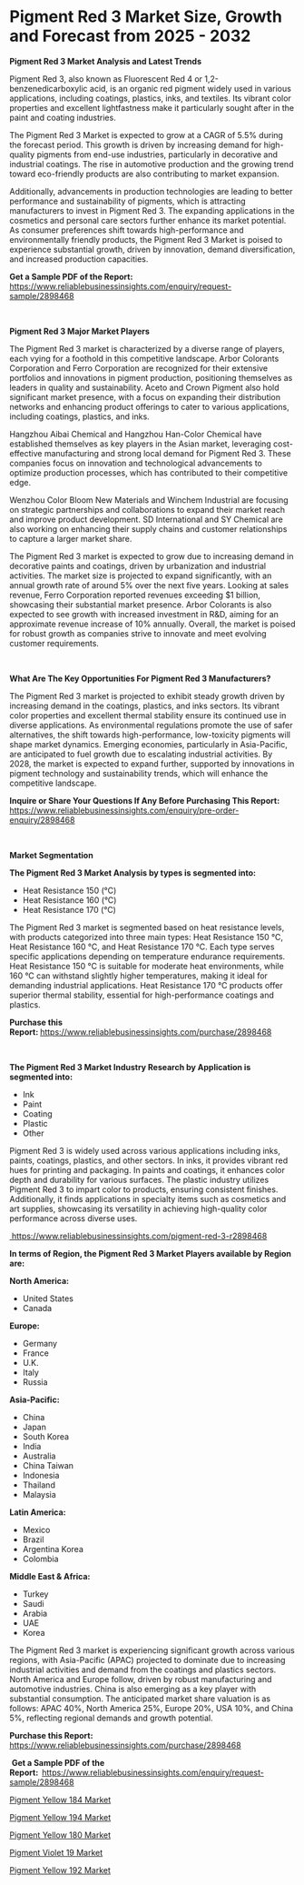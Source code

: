 <p><h1>Pigment Red 3 Market Size, Growth and Forecast from 2025 - 2032</h1></p><p><strong>Pigment Red 3 Market Analysis and Latest Trends</strong></p>
<p><p>Pigment Red 3, also known as Fluorescent Red 4 or 1,2-benzenedicarboxylic acid, is an organic red pigment widely used in various applications, including coatings, plastics, inks, and textiles. Its vibrant color properties and excellent lightfastness make it particularly sought after in the paint and coating industries. </p><p>The Pigment Red 3 Market is expected to grow at a CAGR of 5.5% during the forecast period. This growth is driven by increasing demand for high-quality pigments from end-use industries, particularly in decorative and industrial coatings. The rise in automotive production and the growing trend toward eco-friendly products are also contributing to market expansion. </p><p>Additionally, advancements in production technologies are leading to better performance and sustainability of pigments, which is attracting manufacturers to invest in Pigment Red 3. The expanding applications in the cosmetics and personal care sectors further enhance its market potential. As consumer preferences shift towards high-performance and environmentally friendly products, the Pigment Red 3 Market is poised to experience substantial growth, driven by innovation, demand diversification, and increased production capacities.</p></p>
<p><strong>Get a Sample PDF of the Report:&nbsp;</strong> <a href="https://www.reliablebusinessinsights.com/enquiry/request-sample/2898468?utm_campaign=84&utm_medium=2&utm_source=Github&utm_content=ia&utm_term=15032025&utm_id=pigment-red-3">https://www.reliablebusinessinsights.com/enquiry/request-sample/2898468</a></p>
<p>&nbsp;</p>
<p><strong>Pigment Red 3 Major Market Players</strong></p>
<p><p>The Pigment Red 3 market is characterized by a diverse range of players, each vying for a foothold in this competitive landscape. Arbor Colorants Corporation and Ferro Corporation are recognized for their extensive portfolios and innovations in pigment production, positioning themselves as leaders in quality and sustainability. Aceto and Crown Pigment also hold significant market presence, with a focus on expanding their distribution networks and enhancing product offerings to cater to various applications, including coatings, plastics, and inks.</p><p>Hangzhou Aibai Chemical and Hangzhou Han-Color Chemical have established themselves as key players in the Asian market, leveraging cost-effective manufacturing and strong local demand for Pigment Red 3. These companies focus on innovation and technological advancements to optimize production processes, which has contributed to their competitive edge.</p><p>Wenzhou Color Bloom New Materials and Winchem Industrial are focusing on strategic partnerships and collaborations to expand their market reach and improve product development. SD International and SY Chemical are also working on enhancing their supply chains and customer relationships to capture a larger market share.</p><p>The Pigment Red 3 market is expected to grow due to increasing demand in decorative paints and coatings, driven by urbanization and industrial activities. The market size is projected to expand significantly, with an annual growth rate of around 5% over the next five years. Looking at sales revenue, Ferro Corporation reported revenues exceeding $1 billion, showcasing their substantial market presence. Arbor Colorants is also expected to see growth with increased investment in R&D, aiming for an approximate revenue increase of 10% annually. Overall, the market is poised for robust growth as companies strive to innovate and meet evolving customer requirements.</p></p>
<p>&nbsp;</p>
<p><strong>What Are The Key Opportunities For Pigment Red 3 Manufacturers?</strong></p>
<p><p>The Pigment Red 3 market is projected to exhibit steady growth driven by increasing demand in the coatings, plastics, and inks sectors. Its vibrant color properties and excellent thermal stability ensure its continued use in diverse applications. As environmental regulations promote the use of safer alternatives, the shift towards high-performance, low-toxicity pigments will shape market dynamics. Emerging economies, particularly in Asia-Pacific, are anticipated to fuel growth due to escalating industrial activities. By 2028, the market is expected to expand further, supported by innovations in pigment technology and sustainability trends, which will enhance the competitive landscape.</p></p>
<p><strong>Inquire or Share Your Questions If Any Before Purchasing This Report:</strong> <a href="https://www.reliablebusinessinsights.com/enquiry/pre-order-enquiry/2898468?utm_campaign=84&utm_medium=2&utm_source=Github&utm_content=ia&utm_term=15032025&utm_id=pigment-red-3">https://www.reliablebusinessinsights.com/enquiry/pre-order-enquiry/2898468</a></p>
<p>&nbsp;</p>
<p><strong>Market Segmentation</strong></p>
<p><strong>The Pigment Red 3 Market Analysis by types is segmented into:</strong></p>
<p><ul><li>Heat Resistance 150 (°C)</li><li>Heat Resistance 160 (°C)</li><li>Heat Resistance 170 (°C)</li></ul></p>
<p><p>The Pigment Red 3 market is segmented based on heat resistance levels, with products categorized into three main types: Heat Resistance 150 °C, Heat Resistance 160 °C, and Heat Resistance 170 °C. Each type serves specific applications depending on temperature endurance requirements. Heat Resistance 150 °C is suitable for moderate heat environments, while 160 °C can withstand slightly higher temperatures, making it ideal for demanding industrial applications. Heat Resistance 170 °C products offer superior thermal stability, essential for high-performance coatings and plastics.</p></p>
<p><strong>Purchase this Report:&nbsp;</strong><a href="https://www.reliablebusinessinsights.com/purchase/2898468?utm_campaign=84&utm_medium=2&utm_source=Github&utm_content=ia&utm_term=15032025&utm_id=pigment-red-3">https://www.reliablebusinessinsights.com/purchase/2898468</a></p>
<p>&nbsp;</p>
<p><strong>The Pigment Red 3 Market Industry Research by Application is segmented into:</strong></p>
<p><ul><li>Ink</li><li>Paint</li><li>Coating</li><li>Plastic</li><li>Other</li></ul></p>
<p><p>Pigment Red 3 is widely used across various applications including inks, paints, coatings, plastics, and other sectors. In inks, it provides vibrant red hues for printing and packaging. In paints and coatings, it enhances color depth and durability for various surfaces. The plastic industry utilizes Pigment Red 3 to impart color to products, ensuring consistent finishes. Additionally, it finds applications in specialty items such as cosmetics and art supplies, showcasing its versatility in achieving high-quality color performance across diverse uses.</p></p>
<p><a href="https://www.reliablebusinessinsights.com/pigment-red-3-r2898468?utm_campaign=84&utm_medium=2&utm_source=Github&utm_content=ia&utm_term=15032025&utm_id=pigment-red-3">&nbsp;https://www.reliablebusinessinsights.com/pigment-red-3-r2898468</a></p>
<p><strong>In terms of Region, the Pigment Red 3 Market Players available by Region are:</strong></p>
<p>
    <p> <strong> North America: </strong>
        <ul>
            <li>United States</li>
            <li>Canada</li>
        </ul>
        </p> 
    <p> <strong> Europe: </strong>
        <ul>
            <li>Germany</li>
            <li>France</li>
            <li>U.K.</li>
            <li>Italy</li>
            <li>Russia</li>
        </ul>
        </p> 
    <p> <strong> Asia-Pacific: </strong>
        <ul>
            <li>China</li>
            <li>Japan</li>
            <li>South Korea</li>
            <li>India</li>
            <li>Australia</li>
            <li>China Taiwan</li>
            <li>Indonesia</li>
            <li>Thailand</li>
            <li>Malaysia</li>
        </ul>
        </p> 
    <p> <strong> Latin America: </strong>
        <ul>
            <li>Mexico</li>
            <li>Brazil</li>
            <li>Argentina Korea</li>
            <li>Colombia</li>
        </ul>
        </p> 
    <p> <strong> Middle East & Africa: </strong>
        <ul>
            <li>Turkey</li>
            <li>Saudi</li>
            <li>Arabia</li>
            <li>UAE</li>
            <li>Korea</li>
        </ul>
    </p>
    </p>
<p><p>The Pigment Red 3 market is experiencing significant growth across various regions, with Asia-Pacific (APAC) projected to dominate due to increasing industrial activities and demand from the coatings and plastics sectors. North America and Europe follow, driven by robust manufacturing and automotive industries. China is also emerging as a key player with substantial consumption. The anticipated market share valuation is as follows: APAC 40%, North America 25%, Europe 20%, USA 10%, and China 5%, reflecting regional demands and growth potential.</p></p>
<p><strong>Purchase this Report: </strong><a href="https://www.reliablebusinessinsights.com/purchase/2898468?utm_campaign=84&utm_medium=2&utm_source=Github&utm_content=ia&utm_term=15032025&utm_id=pigment-red-3">https://www.reliablebusinessinsights.com/purchase/2898468</a></p>
<p>&nbsp;<strong>Get a Sample PDF of the Report:&nbsp;&nbsp;</strong><a href="https://www.reliablebusinessinsights.com/enquiry/request-sample/2898468?utm_campaign=84&utm_medium=2&utm_source=Github&utm_content=ia&utm_term=15032025&utm_id=pigment-red-3">https://www.reliablebusinessinsights.com/enquiry/request-sample/2898468</a></p>
<p><strong></strong></p>
<p><p><a href="https://github.com/helmeludu/Market-Research-Report-List-1/blob/main/pigment-yellow-184-market.md?utm_campaign=84&utm_medium=2&utm_source=Github&utm_content=ia&utm_term=15032025&utm_id=pigment-red-3">Pigment Yellow 184 Market</a></p><p><a href="https://github.com/ssaradulai/Market-Research-Report-List-1/blob/main/pigment-yellow-194-market.md?utm_campaign=84&utm_medium=2&utm_source=Github&utm_content=ia&utm_term=15032025&utm_id=pigment-red-3">Pigment Yellow 194 Market</a></p><p><a href="https://github.com/dukerghostki/Market-Research-Report-List-1/blob/main/pigment-yellow-180-market.md?utm_campaign=84&utm_medium=2&utm_source=Github&utm_content=ia&utm_term=15032025&utm_id=pigment-red-3">Pigment Yellow 180 Market</a></p><p><a href="https://github.com/taveyasenay/Market-Research-Report-List-1/blob/main/pigment-violet-19-market.md?utm_campaign=84&utm_medium=2&utm_source=Github&utm_content=ia&utm_term=15032025&utm_id=pigment-red-3">Pigment Violet 19 Market</a></p><p><a href="https://github.com/keohannchavo/Market-Research-Report-List-1/blob/main/pigment-yellow-192-market.md?utm_campaign=84&utm_medium=2&utm_source=Github&utm_content=ia&utm_term=15032025&utm_id=pigment-red-3">Pigment Yellow 192 Market</a></p></p>
